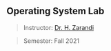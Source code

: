 ## Operating System Lab
> Instructor: [Dr. H. Zarandi](https://scholar.google.com/citations?user=ZA9rRWAAAAAJ&hl=en)

> Semester: Fall 2021
